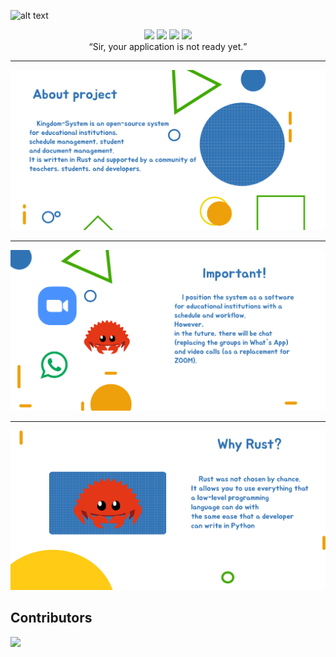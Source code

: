 ![alt text](https://raw.githubusercontent.com/blcklptn/Kingdom-System/main/docs/screenshots/preview.png)

<div align="center">
  <img src="https://img.shields.io/github/repo-size/blcklptn/Kingdom-System?style=plastic"/>
  <img src="https://img.shields.io/github/license/blcklptn/Kingdom-System?style=plastic"/>
  <img src="https://img.shields.io/github/v/release/blcklptn/Kingdom-System?style=plastic"/>
  <img src="https://tokei.rs/b1/github/0xBLCKLPTN/Kingdom-System"/>
</div>

<div align="center">
  <q>Sir, your application is not ready yet.</q>
</div>

---

![alt text](https://github.com/0xBLCKLPTN/Kingdom-System/blob/main/docs/screenshots/AboutProject.svg)

---

![alt text](https://github.com/0xBLCKLPTN/Kingdom-System/blob/main/docs/screenshots/Important.svg)

---

![alt text](https://github.com/0xBLCKLPTN/Kingdom-System/blob/main/docs/screenshots/WhyRust.svg)

## Contributors
<a href="https://github.com/blcklptn/Kingdom-System/graphs/contributors">
  <img src="https://contrib.rocks/image?repo=blcklptn/Kingdom-System" />
</a>
